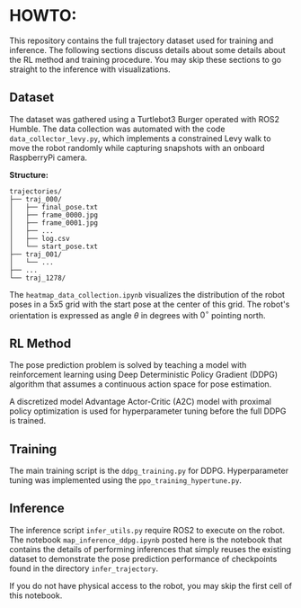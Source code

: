 # HOWTO:
This repository contains the full trajectory dataset used for training and
inference. The following sections discuss details about some details about
the RL method and training procedure. You may skip these sections to go
straight to the inference with visualizations.


## Dataset

The dataset was gathered using a Turtlebot3 Burger operated with ROS2 Humble.
The data collection was automated with the code `data_collector_levy.py`, which
implements a constrained Levy walk to move the robot randomly while capturing
snapshots with an onboard RaspberryPi camera.

**Structure:**
```
trajectories/
├── traj_000/
│   ├── final_pose.txt
│   ├── frame_0000.jpg
│   ├── frame_0001.jpg
│   ├── ...
│   ├── log.csv
│   └── start_pose.txt
├── traj_001/
│   └── ...
├── ...
└── traj_1278/
```

The `heatmap_data_collection.ipynb` visualizes the distribution of the robot poses in
a 5x5 grid with the start pose at the center of this grid. The robot's orientation
is expressed as angle $\theta$ in degrees with $0^{\circ}$ pointing north.

## RL Method

The pose prediction problem is solved by teaching a model with reinforcement learning
using Deep Deterministic Policy Gradient (DDPG) algorithm that assumes a continuous
action space for pose estimation.

A discretized model Advantage Actor-Critic (A2C) model with proximal policy optimization
is used for hyperparameter tuning before the full DDPG is trained. 


## Training

The main training script is the `ddpg_training.py` for DDPG. 
Hyperparameter tuning was implemented using the `ppo_training_hypertune.py`.
 

## Inference
The inference script `infer_utils.py` require ROS2 to execute on the robot. The notebook
`map_inference_ddpg.ipynb` posted here is the notebook that contains the details of 
performing inferences that simply reuses the existing 
dataset to demonstrate the pose prediction performance of checkpoints found in the 
directory `infer_trajectory`.

If you do not have physical access to the robot, you may skip the first cell of this 
notebook.
